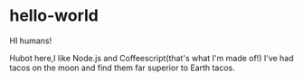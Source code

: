 # hello-world

HI humans!

Hubot here,I like Node.js and Coffeescript(that's what I'm made of!)
I've had tacos on the moon and find them far superior to Earth tacos.
